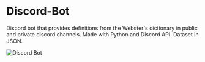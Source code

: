 # Discord-Bot
Discord bot that provides definitions from the Webster's dictionary in public and private discord channels. Made with Python and Discord API. Dataset in JSON.





![Discord Bot](https://github.com/WillCaton2350/Discord-Bot/assets/54005049/fd291926-4891-4376-8e0a-2cea9eb06ca2)
